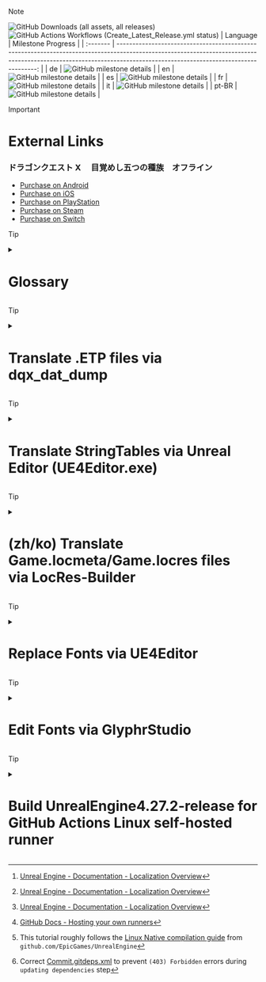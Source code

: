 <!--
> [!NOTE]
> Useful information that users should know, even when skimming content.

> [!TIP]
> Helpful advice for doing things better or more easily.

> [!IMPORTANT]
> Key information users need to know to achieve their goal.

> [!WARNING]
> Urgent info that needs immediate user attention to avoid problems.

> [!CAUTION]
> Advises about risks or negative outcomes of certain actions.

```diff
- red
+ green
! orange
# gray
@@ purple @@
```
-->

> [!NOTE]
> ![GitHub Downloads (all assets, all releases)](https://img.shields.io/github/downloads/KodywithaK/dqx-offline-localization/total?logo=github&label=Downloads) ![GitHub Actions Workflows (Create_Latest_Release.yml status)](https://github.com/KodywithaK/dqx-offline-localization/actions/workflows/Create_Latest_Release.yml/badge.svg?branch=main)
> | Language |                                                                                                                                                                                                 Milestone Progress |
> | :------- | -----------------------------------------------------------------------------------------------------------------------------------------------------------------------------------------------------------------: |
> | de       | ![GitHub milestone details](https://img.shields.io/github/milestones/progress-percent/KodywithaK/dqx-offline-localization/2?link=https%3A%2F%2Fgithub.com%2FKodywithaK%2Fdqx-offline-localization%2Fmilestone%2F2) |
> | en       | ![GitHub milestone details](https://img.shields.io/github/milestones/progress-percent/KodywithaK/dqx-offline-localization/1?link=https%3A%2F%2Fgithub.com%2FKodywithaK%2Fdqx-offline-localization%2Fmilestone%2F1) |
> | es       | ![GitHub milestone details](https://img.shields.io/github/milestones/progress-percent/KodywithaK/dqx-offline-localization/3?link=https%3A%2F%2Fgithub.com%2FKodywithaK%2Fdqx-offline-localization%2Fmilestone%2F3) |
> | fr       | ![GitHub milestone details](https://img.shields.io/github/milestones/progress-percent/KodywithaK/dqx-offline-localization/4?link=https%3A%2F%2Fgithub.com%2FKodywithaK%2Fdqx-offline-localization%2Fmilestone%2F4) |
> | it       | ![GitHub milestone details](https://img.shields.io/github/milestones/progress-percent/KodywithaK/dqx-offline-localization/5?link=https%3A%2F%2Fgithub.com%2FKodywithaK%2Fdqx-offline-localization%2Fmilestone%2F5) |
> | pt-BR    | ![GitHub milestone details](https://img.shields.io/github/milestones/progress-percent/KodywithaK/dqx-offline-localization/6?link=https%3A%2F%2Fgithub.com%2FKodywithaK%2Fdqx-offline-localization%2Fmilestone%2F6) |

> [!IMPORTANT]
> # External Links
> ### ドラゴンクエスト X 　目覚めし五つの種族　オフライン
> - [Purchase on Android](https://play.google.com/store/apps/details?id=com.square_enix.android_googleplay.dq10offline)
> - [Purchase on iOS](https://apps.apple.com/jp/app/%E3%83%89%E3%83%A9%E3%82%B4%E3%83%B3%E3%82%AF%E3%82%A8%E3%82%B9%E3%83%88x-%E7%9B%AE%E8%A6%9A%E3%82%81%E3%81%97%E4%BA%94%E3%81%A4%E3%81%AE%E7%A8%AE%E6%97%8F-%E3%82%AA%E3%83%95%E3%83%A9%E3%82%A4%E3%83%B3/id6504323939)
> - [Purchase on PlayStation](https://store.playstation.com/ja-jp/product/JP0082-PPSA04410_00-DEMO000000000000)
> - [Purchase on Steam](https://store.steampowered.com/app/1358750/X__OFFLINE/)
> - [Purchase on Switch](https://store-jp.nintendo.com/item/software/D70010000042357)

> [!TIP]
> <details><summary><h1>Glossary</h1></summary>
>
> - **_`global`_** file is an offline computed dependency graph for your assets.
> - `{TargetName}.locmeta`[^4][^5]
>   - LocMeta are custom binary files that store the compiled target meta-data (currently only the native culture for the target) for use at runtime.
>   - LocMeta files are regenerated each time the localization data is compiled, and is staged into a packaged build.
> - `{TargetName}.locres`[^4]
>   - LocRes are custom binary files that store the compiled per-culture translations for use at runtime.
>   - LocRes files are re-generated each time the localization compile step is run, and get staged into a packaged build.
>   - LocRes are the only files that your project will load localization data from at runtime (including in the editor), so any edits or changes to your source data (such as from importing a PO file) must be compiled before they take effect.
> - `.pak`
>   - When using this setup the file will store loose files such as fonts.
> - `.ucas`
>   - is a Content Addressable Store, used by [Zen Loader](https://docs.unrealengine.com/5.2/en-US/zen-loader-in-unreal-engine/) to contain all the assets.
> - `.ufont`
>   - is a **_.ttf_** font file
> - `.utoc`
>   - is a Table Of Contents, used by [Zen Loader](https://docs.unrealengine.com/5.2/en-US/zen-loader-in-unreal-engine/) to describe the **_.ucas_** file, including chunk size and offset, compression format, and whether the chunks are encrypted.
> - The upside to using the io store is a noticeable improvement to loading times.
> 
> </details>

> [!TIP]
> <details><summary><h1>Translate .ETP files via dqx_dat_dump</h1></summary>
> 
> ## 0.Prerequisites
> 
> - [DRAGON QUEST X OFFLINE (or Demo) from Steam](https://store.steampowered.com/app/1358750/XOFFLINE/)
>   - [Dragon Quest X Online - Windows (free) Version](https://hiroba.dqx.jp/sc/public/playguide/wintrial_1/)
>   - [Dragon Quest X Offline - Nintendo eShop](https://store-jp.nintendo.com/list/software/70010000042357.html)
>     - Title ID `0100E2E0152E4000`
> - [Python 3.11](https://www.python.org/downloads/release/python-3110/)
> - [dqx-translation-project/dqx_dat_dump](https://github.com/dqx-translation-project/dqx_dat_dump)
> - FModel.exe from [4sval's github repo](https://github.com/4sval/FModel)
> 
>   - DRAGON QUEST X OFFLINE (or Demo)'s AES Key
>   - DRAGON QUEST X OFFLINE (or Demo)'s [Mappings.usmap](https://github.com/OutTheShade/Unreal-Mappings-Archive/blob/main/Dragon%20Quest%20X%20Offline/Demo/Mappings.usmap)
>
>   ```diff
>   ! Check the commit history if it is missing
>   ```
>
> - UnrealPak.exe (4.27.2 used in this tutorial) from [Epic Games' Unreal Engine](https://www.unrealengine.com/en-US/download)
> 
> ## 1.FModel.exe
> 
> - Download from [4sval's github repo](https://github.com/4sval/FModel), and extract all files.
> - At the `Directory Selector` window:
>   - select `ADD UNDETECTED GAME`
>   - Name it anything, e.g. DRAGON QUEST X OFFLINE
>   - Choose where the game's paks are installed, e.g.:
>     - `C:\Program Files (x86)\Steam\steamapps\common\DRAGON QUEST X OFFLINE Demo\Game\Content\Paks`
>   - Click the Add Game `+` button, then OK
> - Inside the main window:
>   - `Settings` > `General` > `ADVANCED`
>     - `Local Mapping File` [x] Enabled
>     - `Mapping File Path` Choose where the DRAGON QUEST X OFFLINE Demo `Mappings.usmap` is installed.
>   - `Directory` > `AES` > Input the game's `Main Static Key` (AES Key), and click OK
> 
>
>   ```diff
>   + The pakchunks that were grayed out can now be opened.
>   ```
>
> - Double-click `pakchunk0-WindowsNoEditor.pak` to open archive, from there:
>   - Right-click `Game/Content/NonAssets/ETP` (or `ETP_ko`, `ETP_zh_hans`, etc.) and select `Export Folder's Packages Raw Data (.uasset)`
>
>   ```diff
>   + Console will log: 
>   + Successfully exported `Game/Content/NonAssets/ETP`
>   + (or `ETP_ko`, `ETP_zh_hans`, etc.)
>   ```
>
> >
> > Click that highlighted part to open where it was exported for the following step.
> 
> ## 2.dqx_dat_dump
> 
> - Install Dragon Quest X Online - Windows (free) Version, if not installed already.
> - Open a command prompt and change directories to where dqx_dat_dump was installed, e.g.,<br>`C:\Downloads\dqx-translation-project\dqx_dat_dump\`, and enter the following:
> 
> ```python
> >> python -m venv venv
> >> .\venv\Scripts\activate
> >> (venv) pip install -r requirements.txt
> ```
> 
> - Leave the command prompt open, start and log into Dragon Quest X Online's main menu, then switch back to the command prompt:
> 
> ```python
> >> (venv) cd .\tools\dump_etps\
> >> (venv) python .\dump_etps.py -u
> ```
>
>   ```diff
>   + Dumps .ETP's from Dragon Quest X Online to
>   + `C:\Downloads\dqx-translation-project\dqx_dat_dump\tools\dump_etps\etps`
>   ```
>
>   ```diff
>   ! If you receive an error:
>   ! Verify that `GAME_DATA_DIR` in `<Working_Directory>\dqx-translation-project\dqx_dat_dump\tools\`globals.py
>   ! matches the install location you chose for Dragon Quest X Online, e.g.,
>   + `"C:/Program Files (x86)/SquareEnix/DRAGON QUEST X/Game/Content/Data"`
>   ```
>
> - Leave the command prompt open, copy and paste the contents of the `ETP` (or `ETP_ko`, `ETP_zh_hans`, etc.) folder into the `...\dump_etps\etps`—overwriting existing files—then switch back to the command prompt.
> 
> ```python
> >> (venv) cd ..\packing
> >> (venv) python .\unpack_etp.py -a
> ```
>
>   ```diff
>   + Unpacks .ETP's from `...\dump_etps\etps` to
>   + `C:\Downloads\dqx-translation-project\dqx_dat_dump\tools\packing\json\`
>   ```
>
> - Leave the command prompt open, edit the `.json` files in `C:\Downloads\dqx-translation-project\dqx_dat_dump\tools\packing\json\en`, save them to `C:\Downloads\dqx-translation-project\dqx_dat_dump\tools\packing\new_json\en`, then switch back to the command prompt:
> 
> ```python
> >> (venv) cd ..\packing
> >> (venv) python .\pack_etp.py -a
> ```
>
>   ```diff
>   + Packs .json's from `...\new_json\en` to
>   + `C:\Downloads\dqx-translation-project\dqx_dat_dump\tools\packing\new_etps\`
>   ```
>
> - You may close out that command prompt.
> 
> ## 3.UnrealPak.exe
> 
> - Make a response file (`responsefile.txt`), edit to include where your new `.etp` files were created and where in the `.pak` they need to go, e.g.:
>   `"<NEW_ETPS_LOCATION>" "../../../<LOCATION_IN_PAK>"` or
> 
> ```
> "C:\Downloads\dqx-translation-project\dqx_dat_dump\tools\packing\new_etps\*" "../../../Game/Content/NonAssets/ETP/"
> ```
>
>   ```diff
>   - The double-quotes, space, and `../../../` are required for the `.pak` to be created properly.
>   ```
>
> - Open another command prompt, go to the directory where `UnrealPak.exe` is installed, e.g., `"C:\Downloads\UE_4.27\Engine\Binaries\Win64\"`, then input the following:
> 
> ```cmd
> UnrealPak.exe "<DRAGON_QUEST_X_OFFLINE_(or_Demo)_Install_Location>\pakchunk0-WindowsNoEditor_{ModName}_{ModVersion}_P.pak" -Create="<responsefile_location>"
> ```
> 
> or
> 
> ```cmd
> UnrealPak.exe "C:\Program Files (x86)\Steam\steamapps\common\DRAGON QUEST X OFFLINE Demo\Game\Content\Paks\pakchunk30-WindowsNoEditor_<YOUR_MOD_NAME>_<YOUR_MOD_VERSION>_P.pak" -Create="C:\Downloads\dqx-translation-project\dqx_dat_dump\tools\packing\responsefile.txt"
> ```
> 
> ## 4.Start up the game
> 
> - All of your edited `.etp`'s from Step 1 will now be loaded ingame, as long as you have the corresponding langauge selected.
> - Have fun!
> 
> </details>

> [!TIP]
> <details><summary><h1>Translate StringTables via Unreal Editor (UE4Editor.exe)</h1></summary>
> 
> ## 0.Prerequisites
> 
> For Nintendo Switch:
>
> - [Dragon Quest X Offline from the Nintendo eShop](https://store-jp.nintendo.com/list/software/70010000042357.html)<br>(Title ID `0100E2E0152E4000`)
> - Nadrino's [SimpleModManager](https://github.com/nadrino/SimpleModManager)
>
> For Steam:
>
> - [DRAGON QUEST X OFFLINE (or Demo) from Steam](https://store.steampowered.com/app/1358750/XOFFLINE/)
> 
> - Unreal Editor from [Epic Games' Unreal Engine](https://www.unrealengine.com/en-US/download)<br>(UE4Editor.exe - `4.27.2` used in this tutorial)
> <!--
> - FModel.exe from [4sval's github repo](https://github.com/4sval/FModel) - DRAGON QUEST X OFFLINE (or Demo)'s AES Key
> - DRAGON QUEST X OFFLINE (or Demo)'s [Mappings.usmap](https://github.com/OutTheShade/Unreal-Mappings-Archive/blob/main/Dragon%20Quest%20X%20Offline/Demo/Mappings.usmap)
> -->
> 
> ## 1.UE4Editor.exe
> 
> ### Create Project
> 
> - Open UE4Editor.exe and create a new project.
> 
> - Select Template Category `Blank Project` > Select Template `Blank` > Project Settings `Desktop/Console` & `No Starter Content`.
> 
> - Select a location for your project to be stored and its name.<br>e.g., Folder `C:\Downloads\UE_4.27\Projects`<br>Name `Holiday` for Nintendo Switch, `Game` for Steam.
> 
> - Once your project loads, go to the `Content Browser` on the bottom and click the `Show or hide the sources panel` button (left of the `Filters▼|Search Content`) to ensure you are working in the correct folders.
> 
>   ```diff
>   + Make sure to double-check your spelling and capitalization, to save you from having to troubleshoot later.
>   ```
> 
> ### Create Folder Structure and StringTables
> 
> 1.  In the `Content Browser`:
> 
>     - Right-click on the `Content` folder, select `New Folder`, and name it `StringTables`.
>     - Right-click on the `StringTables` folder, select `New Folder`, and name it `Game`.
>     - Right-click on the `Game` folder, select `New Folder`, and name it `System_Title`.
> 
> 2.  In the `Content > StringTables > Game > System > System_Title` folder:
> 
>     - Right-click, `Miscellaneous > String Table` and rename the new file `STT_Title_Boukennosho`.
> 
> 3.  Double-click the new `STT_Title_Boukennosho` file:
>     - `Import from CSV`, then select the `STT_Title_Boukennosho.uasset.csv` to autofill the `Key` & `Source String` sections.
>
>       ```diff
>       + You can either edit the Source Strings in that window
>       ! OR
>       + Edit the `.csv` and reimport.
>       ```
> 
> 4.  Repeat `steps 1-3` with other `StringTables`, as necessary.
> 
> 5.  `Save`, then close out the window.
> 
> ### Create Data Asset and Packaging Rules
> 
> - Click the `Content` folder to be get taken back to the top folder.
> 
> - Right-click in the content browser area, select `Miscellaneous > Data Asset > PrimaryAssetLabel`, then double-click into it.
> 
> - Chunk ID `30`<br>Cook Rule `Always Cook`<br>Label Assets in My Directory [x], save and exit the window.
> 
>   ```diff
>   + `Save All` for good measure.
>   ```
> 
> ### Package pakchunk30-WindowsNoEditor.pak
> 
> 1.  `Edit > Project Settings > Project > Packaging > Packaging`, enter the following settings:
>     - Use Pak File [x]<br>Use Io Store [x]<br>Generate Chunks [x]
> 
> <!--
>   > - Exit to `Content Browser` window, then right-click your `Content` folder, select `Show in Explorer` to open up the file explorer.
> 
>   02) File explorer:
>   > - Go up 1 level to your `<PROJECT_NAME>` folder, enter `Config`, and make a new text document named `DefaultPakFileRules.ini`.
> 
>   03) Inside of `DefaultPakFileRules.ini`, enter the following:
> 
> 	```ini
> 	[bExcludeFromPaks_Engine]
> 	bExcludeFromPaks=true
> 	bOverrideChunkManifest=true
> 	+Files=".../Engine/..."
> 	+Files="...Game.uproject"
> 	+Files="...Game/*"
> 	+Files="...Game/Config/..."
> 	+Files="...Game/Content/Shader*"
> 	+Files="...Game/Platforms/..."
> 	+Files=".../*.upluginmanifest"
> 	```
>   > - With that, the packaged project will be slimmed down to only the imported fonts.
> -->
> 
> 2.  `File > Package Project > Windows (64-bit)`
>
>     ```diff
>     ! If you get the `Unsupported Platform` pop-up, you can ignore it.
>     ```
> 
> - Click continue, and choose a folder to package your project into.<br>e.g.,
>   `"C:\Program Files (x86)\Steam\steamapps\common\DRAGON QUEST X OFFLINE\Game\Content\Paks\pakchunk30-WindowsNoEditor_<YOUR_MOD_NAME>_<YOUR_MOD_VERSION>_P.pak"`<br>or<br>`"C:\Program Files (x86)\Steam\steamapps\common\DRAGON QUEST X OFFLINE\Game\Content\Paks\pakchunk30-Switch_<YOUR_MOD_NAME>_<YOUR_MOD_VERSION>_P.(pak/ucas/utoc)"`, etc.
> - Your project will begin packaging, and alert when it's finished.
> 
> 3.  Rename the newly created `pakchunk`**30**`-WindowsNoEditor_<YOUR_MOD_NAME>_<YOUR_MOD_VERSION>_P.(pak/ucas/utoc)` to
>  - For Nintendo Switch:<br>`pakchunk0-Switch_<YOUR_MOD_NAME>_<YOUR_MOD_VERSION>_P.(pak/ucas/utoc)"`
>
>  - For Steam:<br>`pakchunk0-WindowsNoEditor_<YOUR_MOD_NAME>_<YOUR_MOD_VERSION>_P.(pak/ucas/utoc)"`
> 
> ## 2.Move new pakchunk0-(Switch|WindowsNoEditor).(pak|ucas|utoc)
> 
>  - For Steam:<br>`"C:\Program Files (x86)\Steam\steamapps\common\DRAGON QUEST X OFFLINE\Game\Content\Paks\`pakchunk0-WindowsNoEditor*<YOUR_MOD_NAME>*<YOUR_MOD_VERSION>\_P.(pak|ucas|utoc)"<br>or similar, if you have a custom steam library location.
>
>  - For Nintendo Switch:<br>`mods/Dragon Quest X Offline/<YOUR_MOD_NAME>_<YOUR_MOD_VERSION>/contents/0100E2E0152E4000/romfs/Holiday/Content/Paks/`pakchunk0-Switch_P.(pak|ucas|utoc)
> 
> <!--
> 
> ## 3.UEcastoc: fix file structure
> <!-- ### Autogenerate `.(pak|ucas|utoc)`
> ```bash
> C:\Users\Ryzen3\Desktop\UE_4.27\Engine\Build\BatchFiles>RunUAT.bat \
> BuildCookRun \
> -project="C:\Users\Ryzen3\Desktop\UE_4.27\!projects\DRAGON QUEST X OFFLINE\20241206\Game\Game.uproject" \
> -platform=Win64 \
> -cook \
> -stage \
> -package \
> -build \
> -iostore \
> -pak
> ```
> 
> ### UEcastoc: fix file structure
> ```bash
> C:\Users\Ryzen3\Desktop\UE_5.1\Engine\Binaries\Win64>UnrealPak.exe "S:\Steam\steamapps\common\DRAGON QUEST X OFFLINE\Game\Content\Paks\pakchunk0-WindowsNoEditor_BadFileStructure_P.ucas" \
> -list
> LogPakFile: Display: Using command line for crypto configuration
> LogIoStore: Display: Mount point ../../../Game/Content/ # Will NOT load ingame
> LogIoStore: Display: "../../../StringTables/Game/System/System_Party/STT_PT_Talk.uasset" <...>
> ```
> to
> ```bash
> C:\Users\Ryzen3\Desktop\UE_5.1\Engine\Binaries\Win64>UnrealPak.exe "S:\Steam\steamapps\common\DRAGON QUEST X OFFLINE\Game\Content\Paks\pakchunk0-WindowsNoEditor_GoodFileStructure_P.ucas" \
> -list
> LogPakFile: Display: Using command line for crypto configuration
> LogIoStore: Display: Mount point ../../../ # Will load ingame
> LogIoStore: Display: "../../../StringTables/Game/System/System_Party/STT_PT_Talk.uasset" <...>
> ```
> - UEcastoc
> 
> ## 4.Start up the game
> -->
> 
> ## 3.Start up the game
> 
> - All of your edited `String Tables` will now be loaded ingame.
> - Have fun!
> 
> </details>

> [!TIP]
> <details><summary><h1>(zh/ko) Translate Game.locmeta/Game.locres files<br>via LocRes-Builder</h1></summary>
> 
> ## 0.Prerequisites
> 
> - [DRAGON QUEST X OFFLINE (or Demo) from Steam](https://store.steampowered.com/app/1358750/XOFFLINE/)
> - FModel.exe from [4sval's github repo](https://github.com/4sval/FModel) - DRAGON QUEST X OFFLINE (or Demo)'s AES Key
> - DRAGON QUEST X OFFLINE (or Demo)'s [Mappings.usmap](https://github.com/OutTheShade/Unreal-Mappings-Archive/blob/main/Dragon%20Quest%20X%20Offline/Demo/Mappings.usmap)
>     ```diff
>     ! Check the commit history if it is missing
>     ```
>
> - LocRes-Builder-v0.1.2 from [matyalatte's github repo](https://github.com/matyalatte/LocRes-Builder)
> - UnrealPak.exe (4.27.2 used in this tutorial) from [Epic Games' Unreal Engine](https://www.unrealengine.com/en-US/download)
> 
> ## 1.FModel.exe
> 
> - Download from [4sval's github repo](https://github.com/4sval/FModel), and extract all files.
> - At the `Directory Selector` window:
>   - select `ADD UNDETECTED GAME`
>   - Name it anything, e.g. DRAGON QUEST X OFFLINE
>   - Choose where the game's paks are installed, e.g.:
>     - `C:\Program Files (x86)\Steam\steamapps\common\DRAGON QUEST X OFFLINE Demo\Game\Content\Paks`
>   - Click the Add Game `+` button, then OK
> - Inside the main window:
>   - `Settings` > `General` > `ADVANCED`
>     - `Local Mapping File` [x] Enabled
>     - `Mapping File Path` Choose where the DRAGON QUEST X OFFLINE Demo `Mappings.usmap` is installed.
>   - `Directory` > `AES` > Input the game's `Main Static Key` (AES Key), and click OK
>
>     ```diff
>     + The pakchunks that were grayed out can now be opened.
>     ```
> 
> - Double-click `pakchunk0-WindowsNoEditor.pak` to open archive, from there:
>   - Right-click `Game/Content/Localization/Game` and select `Export Folder's Packages Raw Data (.uasset)`
> 
>     ```diff
>     + Console will log: Successfully exported `Game/Content/Localization/Game`
>     + Click that highlighted part to open where it was exported for the following step.
>     ```
> 
> ## 2.LocRes-Builder-v0.1.2
> 
> - Download from [matyalatte's github repo](https://github.com/matyalatte/LocRes-Builder), and extract all files.
> - Drag and drop `Game.locmeta` onto `convert.bat`
> 
>   - A command prompt will open and start saving out to: `./out/Game/*json`, for example:
> 
>   ```
>   ./out/Game/locmeta.json
>   ./out/Game/en.json
>   ./out/Game/ja.json
>   ./out/Game/ko.json
>   ./out/Game/zh-Hans.json
>   ./out/Game/zh-Hant.json
>   ```
> 
>   - Edit the values in the `.json` file for your specified language
> 
> - Drag and drop `locmeta.json` back onto the same `convert.bat` from previous step
> 
>   - A command prompt will open and start saving out to:
> 
>   ```
>   ./out/Game/Game.locmeta
>   ./out/Game/en/Game.locres
>   ./out/Game/ja/Game.locres
>   ./out/Game/ko/Game.locres
>   ./out/Game/zh-Hans/Game.locres
>   ./out/Game/zh-Hant/Game.locres
>   ```
> 
> ## 3.UnrealPak.exe
> 
> - Make a response file (`responsefile.txt`), edit to include where your new `.locmeta`/`.locres` files were created and where in the `.pak` they need to go, e.g.:
> 
>   `"<LOCMETA/LOCRES_LOCATION>" "../../../<LOCATION_IN_PAK>"`
> 
>     ```diff
>     - The double-quotes, space, and `../../../` are required for the `.pak` to be created properly.
>     ```
>     ```cmd
>     "C:\Downloads\LocRes-Builder-v0.1.2\out\Game\Game.locmeta" "../../../Game/Content/Localization/Game/Game.locmeta"
>     "C:\Downloads\LocRes-Builder-v0.1.2\out\Game\en\Game.locres" "../../../Game/Content/Localization/Game/en/Game.locres"
>     "C:\Downloads\LocRes-Builder-v0.1.2\out\Game\ja\Game.locres" "../../../Game/Content/Localization/Game/ja/Game.locres"
>     "C:\Downloads\LocRes-Builder-v0.1.2\out\Game\ko\Game.locres" "../../../Game/Content/Localization/Game/ko/Game.locres"
>     "C:\Downloads\LocRes-Builder-v0.1.2\out\Game\zh-Hans\Game.locres" "../../../Game/Content/Localization/Game/zh-Hans/Game.locres"
>     "C:\Downloads\LocRes-Builder-v0.1.2\out\Game\zh-Hant\Game.locres" "../../../Game/Content/Localization/Game/zh-Hant/Game.locres"
>     ```
> 
> - Open another command prompt, change to UnrealPak's directory, and input:
>   `UnrealPak <PakFilename> -Create=<ResponseFile>`
>   For example,
>   `UnrealPak "C:\Program Files (x86)\Steam\steamapps\common\DRAGON QUEST X OFFLINE Demo\Game\Content\Paks\pakchunk0-WindowsNoEditor_<YOUR_MOD_NAME>_<YOUR_MOD_VERSION>_P.pak" -Create="C:\Downloads\responsefile.txt"`
>
>     ```diff
>     - The `_P` is required for the patch `_P.pak` to be work properly.
>     ```
> 
> ## 4. Start up the game
> 
> - All of your edited translations from [Step 2](#2.LocRes-Builder-v0.1.2) will now be loaded ingame, as long as you have the corresponding langauge selected.
> - Have fun!
> 
> </details>

> [!TIP]
> <details><summary><h1>Replace Fonts via UE4Editor</h1></summary>
> 
> ## 0.Prerequisites
> 
> - [DRAGON QUEST X OFFLINE (or Demo) from Steam](https://store.steampowered.com/app/1358750/XOFFLINE/)
> - UE4Editor.exe (4.27.2 used in this tutorial) from [Epic Games' Unreal Engine](https://www.unrealengine.com/en-US/download)
> 
> ## 1.UE4Editor.exe
> 
> - Open UE4Editor.exe and create a new project.
>   - Select Template Category `Blank Project` > Select Template `Blank` > Project Settings `Desktop/Console` & `No Starter Content`
>     - Select a location for your project to be stored and its name, e.g., Folder `C:\Downloads\UE_4.27\Projects`, Name `Game`
> - Once your project loads, go to the `Content Browser` on the bottom and click the `Show or hide the sources panel` to ensure you are working in the correct folders.
>
>   ```diff
>   ! Make sure to double-check your spelling and capitalization, to save you from having to troubleshoot later.
>   ```
>
> - Right-click on the `Content` folder, select `New Folder`, and name it `UI`.
> - Right-click on the `UI` folder, select `New Folder`, and name it `Font`. - In the `Content > UI > Font` folder, you can drag and drop your preferred `.ttf` font file into the marked area to begin the font import process.
> - A window will pop-up asking if you would `like to create a new Font asset using the imported Font Face as its default font`; click yes.
> - 2 files will appear—if you hover over them, they will display `(Font)` & `(Font Face)`—double-click the `(Font)` to set up the fonts you want to show up in game.
> - The `Default Font Family` will be filled in already because of the yes prompt earlier, but you can change it after importing another `(Font Face)` with the dropdown menu next to the font's name, if you prefer.
> - For the `Fallback Font Family`, I would recommend a font for whichever region of the game you are going to be playing on, so that if there is untranslated text, it will fallback to that instead of disappearing from the screen entirely.
> - Click `Add Sub-Font Family` and in the `Cultures:` box you can put the ISO-639 language code (`ja = Japan, ko = Korean, zh-Hans = Simplified Chinese, etc.`) of the region(s) you will be playing. Multiple regions can be joined by using semicolons (`;`, e.g., `ko; zh-Hans; zh-Hant`).
> 
>
>   ```diff
>   + Later on—once you are playing the game—if the font looks too small:
>   + you can increase its size by using the `Scaling Factor:` number,
>   + and repackaging everything again, like in the following steps.
>   ```
>
> - Exit the `Composite Font` editor window, right-click, and rename your `(Font)` to `IW4D3_Font`.
> - Double-click your `(Font Face)`, and the change its settings:
>   - Hinting `None`, Loading Policy `Inline`, Show Advanced > Layout Method `Bounding Box`. Repeat the same step for each imported `(Font Face)`.
>   - Exit the `Font Details` window, then `Save All`.
> - Click the `Content` folder to be get taken back to the top folder.
>   - Right-click in the content browser area, select `Miscellaneous > Data Asset > PrimaryAssetLabel`, then double-click into it.
>     - Chunk ID `30`, Cook Rule `Always Cook`, Label Assets in My Directory [x], save and exit the window.
> - `Edit > Project Settings > Project > Packaging > Packaging`, enter the following settings:
>   - Use Pak File [x], Use Io Store [x], Generate Chunks [x]
> - Exit to `Content Browser` window, then right-click your `Content` folder, select `Show in Explorer` to open up the file explorer.
> 
>   - Go up 1 level to your `<PROJECT_NAME>` folder, enter `Config`, and make a new text document named `DefaultPakFileRules.ini`.
> 
>     - Inside of it, enter the following:
> 
>     ```ini
>     [bExcludeFromPaks_Engine]
>     bExcludeFromPaks=true
>     bOverrideChunkManifest=true
>     +Files=".../Engine/..."
>     +Files="...Game.uproject"
>     +Files="...Game/*"
>     +Files="...Game/Config/..."
>     +Files="...Game/Content/Shader*"
>     +Files="...Game/Platforms/..."
>     +Files=".../*.upluginmanifest"
>     ```
> 
>     - With this, the packaged project will be slimmed down to only the imported fonts.
> 
> - Go back to the `Content Browser` window, then click `File > Package Project > Windows (64-bit)`
>
>   ```diff
>   ! If you get the `Unsupported Platform` pop-up, you can ignore it.
>   ```
>
>   > Click continue, and choose a folder to package your project into, e.g.,
>   > `"C:\Program Files (x86)\Steam\steamapps\common\DRAGON QUEST X OFFLINE Demo\Game\Content\Paks\pakchunk30-WindowsNoEditor_<YOUR_MOD_NAME>_<YOUR_MOD_VERSION>_P.pak"`
> - Your project will begin packaging, and alert when it's finished.
> - Rename the newly created `pakchunk`**30**`-WindowsNoEditor_<YOUR_MOD_NAME>_<YOUR_MOD_VERSION>_P.(pak/ucas/utoc)` to
>   `"C:\Program Files (x86)\Steam\steamapps\common\DRAGON QUEST X OFFLINE Demo\Game\Content\Paks\pakchunk`**0**`
>   - WindowsNoEditor_<YOUR_MOD_NAME>_<YOUR_MOD_VERSION>_P.(pak/ucas/utoc)"`
> 
> ## 2.Start up the game
> 
> - All of your edited fonts from Step 1 will now be loaded ingame, as long as you have the corresponding langauge selected.
> - Have fun!
> 
> </details>

> [!TIP]
> <details><summary><h1>Edit Fonts via GlyphrStudio</h1></summary>
> 
> ## 0.Prequisites
> 
> - A font of your choice
> 
> ## 1.GlyphrStudio.com/app/
> 
> - Following the `Replace Fonts via UE4Editor` tutorial, if your fonts don't look correct ingame (too wide/narrow, line gaps cutting off text, etc.):
> - Go to [GlypherStudio](https://www.glyphrstudio.com/app/), and edit it to your liking, e.g.:
> - `Landing page` > `Load` > drag-and-drop your font file, then wait for it to import into the editor.
>   - Text too wide/narrow:
>     - `Page Overview` > `Page Global Actions` > `Move and resize`
>       - `Horizontally scale all glyphs` > `Scale Value` > choose a value (narrower < 1 > wider) > `Scale All Glyphs`
>   - Line Gaps cutting off/smashing into other text:
>     - `Page Settings` > `Font` > `Font Metrics` > `Other Metrics` > `Line Gap:`
>       - choose a value (smaller gaps < current > bigger gaps)
>
>       ```diff
>       ! You may have to increase by a `50 Em` at a time, to see any noticeable changes.   
>       ```
>
>   - Finished editing:
>     - `File` > `Export OTF File`
>
>     ```diff
>     + With that, your edited font is ready to be put back into UE4Editor
>     ```
> 
> ## 2.UE4Editor.exe
> 
> - Follow the steps outlined in the above tutorial, to test out your new font.
> - Have fun!
> 
> </details>

> [!TIP]
> <details><summary><h1>Build UnrealEngine4.27.2-release for<br>GitHub Actions Linux self-hosted runner</h1></summary>
> 
> ## 01.Create GitHub Actions Self-Hosted Runner (SHR)
> 
> - `github.com/{YourUsername}/{YourRepo}` > `Settings` > `Actions` > `Runners` > `New Self-Hosted Runner`
> - select `Linux`, then follow the instructions listed below the buttons.
>   - See GitHub's Documentation[^1] for more details.
> 
> ## 02.Setup Unreal Engine
> 
> 0. Open a Linux bash under your new created `SHR` user's root directory (`cd ~`), for the following steps:
> 
> 1. `git clone --depth 1 -b 4.27.2-release --single-branch https://github.com/EpicGames/UnrealEngine.git`
>    - clones just the latest commit of UnrealEngine 4.27.2
>      - or download `Source Code` (`zip` or `tar.gz`) and `Commit.gitdeps.xml` from EpicGames' [GitHub repo](https://github.com/EpicGames/UnrealEngine/releases/tag/4.27.2-release)
> 2. `cd ./UnrealEngine`[^2]
> 
>    1. Replace "`./UnrealEngine/Engine/Build/`[Commit.gitdeps.xml](https://github.com/EpicGames/UnrealEngine/releases/download/4.27.2-release/Commit.gitdeps.xml)"[^3].
>       - fixes `Failed to download '...dependencies...'` error in next step
>    2. `sudo chmod +x` :
> 
>       > `./Engine/Build/BatchFiles/Linux/GitDependencies.sh`
>       >
>       > `./Engine/Binaries/ThirdParty/Mono/Linux/bin/mono`
>       >
>       > `./Engine/Build/BatchFiles/Linux/Setup.sh`
>       >
>       > `./Engine/Build/BatchFiles/Linux/SetupToolchain.sh`
>       >
>       > - Fixes `permission denied` errors.
> 
>    3. `sudo apt-get install xdg-utils`
> 
>       - fixes `/bin/bash: xdg-mime: No such file or directory` error.
> 
>    4. `./setup.sh -exclude=Android -exclude=Dingo -exclude=Documentation -exclude=HTML5 -exclude=IOS -exclude=Mac -exclude=MacOS -exclude=MacOSX -exclude=osx -exclude=osx32 -exclude=osx64 -exclude=PS4 -exclude=Samples -exclude=Switch -exclude=Templates -exclude=TVOS -exclude=Win32 -exclude=Win64 -exclude=Windows -exclude=WinRT -exclude=XboxOne`
>
>         ```diff
>         - `DotNET` is required for `./GenerateProjectFiles.sh` step, **DO NOT ADD** `-exclude=DotNET`
>         + Excludes unnecessary builds aka less space taken up.
>         + - 4.26.1-release directory size
>         +   - Before `.setup.sh -exclude=...`
>         +     - ~1.78 GB
>         +   - After,
>         +     - ~19.8 GB
>         + - After successful run, `./Engine/Binaries/Linux/*` will be created
>         ```
>
>    <!-- 5.  ???`./setup.sh -exclude=Android -exclude=Dingo -exclude=Documentation -exclude=HTML5 -exclude=IOS -exclude=Mac -exclude=MacOS -exclude=MacOSX -exclude=osx -exclude=osx32 -exclude=osx64 -exclude=PS4 -exclude=Samples -exclude=Switch -exclude=Templates -exclude=ThirdParty -exclude=TVOS -exclude=Win32 -exclude=Win64 -exclude=Windows -exclude=WinRT -exclude=XboxOne` -->
>    5. `./GenerateProjectFiles.sh`
>       - generates makefiles and CMakelists.txt
>    6. `make UnrealPak`
>       - makes `Unrealpak` and its dependencies in ~80-210s
> <!--
>    7. `make UE4Editor`
>       - makes `UE4Editor` and its dependencies in ~80-210s
>
>      ```diff
>      - ERROR: `Couldn't launch ./UnrealEngine-4.26.1-release/Engine/Binaries/Linux/ShaderCompileWorker! Make sure you build ShaderCompileWorker.`
>      +  - run `./Engine/Build/BatchFiles/Linux/Build.sh ShaderCompileWorker Linux Development`
>      ```
>
>   - run `./Engine/Binaries/Linux/UE4Editor`, and wait for shaders to compile
>
> ## 03. Unreal Engine 4 Editor (UE4Editor)
> 0. 
>   - https://dev.epicgames.com/community/learning/tutorials/qz93/unreal-engine-building-plugins
> 1. 
> 2. 
> -->
> 
> </details>

[^1]: [GitHub Docs - Hosting your own runners](https://docs.github.com/en/actions/hosting-your-own-runners)
[^2]: This tutorial roughly follows the [Linux Native compilation guide](https://github.com/EpicGames/UnrealEngine/blob/4.27.2-release/Engine/Build/BatchFiles/Linux/README.md) from `github.com/EpicGames/UnrealEngine`
[^3]: Correct [Commit.gitdeps.xml](https://github.com/EpicGames/UnrealEngine/releases/download/4.27.2-release/Commit.gitdeps.xml) to prevent `(403) Forbidden` errors during `updating dependencies` step
[^4]: [Unreal Engine - Documentation - Localization Overview](https://dev.epicgames.com/documentation/en-us/unreal-engine/localization-overview-for-unreal-engine#raw-code-1)
[^5]: [Unreal Engine - Documentation - Localization Overview](https://github.com/EpicGames/UnrealEngine/blob/release/Engine/Source/Runtime/Core/Public/Internationalization/InternationalizationMetadata.h)

